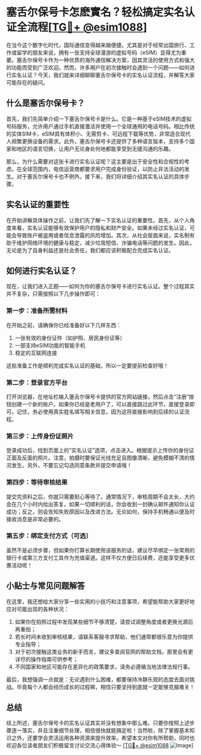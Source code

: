 # 塞舌尔保号卡怎麽實名？轻松搞定实名认证全流程[[TG💪+ @esim1088](https://t.me/s/esim1088)]

在当今这个数字化时代，国际通信变得越来越便捷。尤其是对于经常出国旅行、工作或留学的朋友来说，拥有一张支持全球漫游的虚拟号码（eSIM）显得尤为重要。塞舌尔保号卡作为一种优质的海外通信解决方案，因其灵活的使用方式和强大的功能而受到广泛欢迎。然而，许多用户在初次接触时会遇到一个问题——如何进行实名认证？今天，我们就来详细聊聊塞舌尔保号卡的实名认证流程，并解答大家可能存在的疑问。

## 什么是塞舌尔保号卡？

首先，我们先简单介绍一下塞舌尔保号卡是什么。它是一种基于eSIM技术的虚拟号码服务，允许用户通过手机直接激活并使用一个全球通用的电话号码。相比传统的实体SIM卡，eSIM具有体积小、无需剪卡、可远程下载等优势，非常适合现代人频繁更换设备的需求。此外，塞舌尔保号卡还提供了多种语言版本，支持多个国家和地区的语言切换，让用户无论身处何地都能享受到无缝沟通的乐趣。

那么，为什么需要对这张卡进行实名认证呢？这主要是出于安全性和合规性的考虑。在全球范围内，电信运营商都要求用户完成身份验证，以防止非法活动的发生。对于塞舌尔保号卡也不例外。接下来，我们将详细介绍其实名认证的具体步骤。

## 实名认证的重要性

在开始讲解具体操作之前，让我们先了解一下实名认证的重要性。首先，从个人角度来看，实名认证能够有效保护用户的隐私和财产安全。如果未经过实名认证，可能会导致账户被盗用或者信息泄露的风险增加。其次，从社会层面来说，实名制有助于维护网络环境的健康与稳定，减少垃圾短信、诈骗电话等问题的发生。因此，无论是为了自身利益还是社会责任，我们都应该积极配合完成实名认证。

## 如何进行实名认证？

现在，让我们进入正题——如何为你的塞舌尔保号卡进行实名认证。整个过程其实并不复杂，只需按照以下几步操作即可：

### 第一步：准备所需材料
在开始之前，请确保你已经准备好以下几样东西：
1. 一张有效的身份证件（如护照、居民身份证等）
2. 一部支持eSIM功能的智能手机
3. 稳定的互联网连接

这些准备工作是顺利完成实名认证的基础，所以一定要提前检查好哦！

### 第二步：登录官方平台
打开浏览器，在地址栏输入塞舌尔保号卡提供的官方网站链接，然后点击“注册”按钮创建一个新的账户。如果你已经是老用户了，可以直接跳过此环节，直接登录即可。记住，务必使用真实姓名填写相关信息，因为这将直接影响到后续的认证流程。

### 第三步：上传身份证照片
登录成功后，找到页面上的“实名认证”选项，点击进入。根据提示上传你的身份证正面及反面的照片。注意，拍摄时要保证光线充足且图像清晰，避免模糊不清的情况发生。另外，不要忘记勾选同意条款并提交申请哦！

### 第四步：等待审核结果
提交完资料之后，你就只需要耐心等待了。通常情况下，审核周期不会太长，大约会在几个小时内给出答复。如果一切顺利的话，你会收到一封确认邮件通知你认证成功；反之，则会告知失败原因以及改进方法。无论如何，保持手机畅通以便及时接收消息是非常必要的。

### 第五步：绑定支付方式（可选）
虽然不是必须步骤，但如果你打算长期使用该服务的话，建议尽早绑定一张常用的银行卡或第三方支付工具作为充值渠道。这样不仅方便日后续费，还能享受更多优惠活动呢！

## 小贴士与常见问题解答

在这里，我还想给大家分享一些实用的小技巧和注意事项，希望能帮助大家更好地应对可能出现的各种状况：

1. 如果你在拍照过程中发现某些细节不够清楚，请尝试调整角度或者更换光源后再重拍；
2. 若长时间未收到审核结果，请联系客服寻求帮助，他们通常都很乐意为你提供专业指导；
3. 对于初次接触这类业务的新手而言，建议多查阅官网的帮助文档，那里会有更详尽的操作指南可供参考；
4. 不同国家和地区可能存在差异化的政策要求，请务必遵循当地法律法规行事。

最后，我想强调一点就是：无论遇到什么困难，都要保持冷静乐观的态度去面对挑战。毕竟每个人都会经历成长的过程嘛，相信只要坚持到底就一定能够克服难关！

## 总结

综上所述，塞舌尔保号卡的实名认证其实并没有想象中那么难。只要你按照上述步骤逐一落实，并且注重细节处理，相信很快就能搞定啦！当然啦，除了掌握基本知识之外，还要学会灵活运用各种资源来提升效率。希望本文对你有所帮助，同时也欢迎各位读者朋友们积极留言讨论交流心得体验～ [[TG💪+ @esim1088](https://t.me/s/esim1088) ![Image](https://i.postimg.cc/4NQfJmqS/Snipaste-2025-05-13-00-14-12.png)]